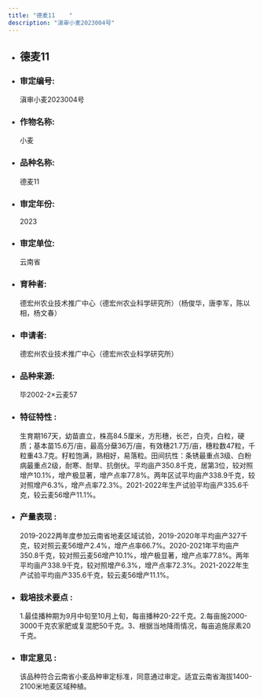 ```yaml
---
title: "德麦11	"
description: "滇审小麦2023004号"
---
```

* ## 德麦11	
* ###  审定编号:  
   滇审小麦2023004号

*  ### 作物名称:  
   小麦

*   ###  品种名称: 
    德麦11	

*   ### 审定年份: 
    2023

*   ### 审定单位:  
    云南省

*   ### 育种者:  
    德宏州农业技术推广中心（德宏州农业科学研究所）（杨俊华，唐李军，陈以相，杨文春）

*   ### 申请者:  
    德宏州农业技术推广中心（德宏州农业科学研究所）

*   ### 品种来源:  
    毕2002-2×云麦57

*   ### 特征特性 : 
    生育期167天，幼苗直立，株高84.5厘米，方形穗，长芒，白壳，白粒，硬质；基本苗15.6万/亩，最高分蘖36万/亩，有效穗21.7万/亩，穗粒数47粒，千粒重43.7克。籽粒饱满，熟相好，易落粒。田间抗性：条锈最重点3级、白粉病最重点2级，耐寒、耐旱、抗倒伏。平均亩产350.8千克，居第3位，较对照增产10.1%，增产极显著，增产点率77.8%。两年区试平均亩产338.9千克，较对照增产6.3%，增产点率72.3%。2021-2022年生产试验平均亩产335.6千克，较云麦56增产11.1%。

*   ### 产量表现 : 
    2019-2022两年度参加云南省地麦区域试验，2019-2020年平均亩产327千克，较对照云麦56增产2.4%，增产点率66.7%。2020-2021年平均亩产350.8千克，较对照云麦56增产10.1%，增产极显著，增产点率77.8%。两年平均亩产338.9千克，较对照增产6.3%，增产点率72.3%。2021-2022年生产试验平均亩产335.6千克，较云麦56增产11.1%。

*   ### 栽培技术要点 : 
    1.最佳播种期为9月中旬至10月上旬，每亩播种20-22千克。2.每亩施2000-3000千克农家肥或复混肥50千克。3、根据当地降雨情况，每亩追施尿素20千克。

*   ### 审定意见 : 
    该品种符合云南省小麦品种审定标准，同意通过审定。适宜云南省海拔1400-2100米地麦区域种植。
